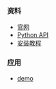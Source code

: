 ### 资料
* [官网](http://xgboost.readthedocs.io/en/latest/)
* [Python API](http://xgboost.readthedocs.io/en/latest/python/python_api.html)
* [安装教程](http://m.blog.csdn.net/huangdunxian/article/details/53432432)

### 应用
* [demo](./xgboost.ipynb)